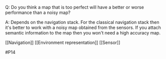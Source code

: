 Q: Do you think a map that is too perfect will have a better or worse performance than a noisy map?

A: Depends on the navigation stack. For the classical navigation stack then it's better to work with a noisy map obtained from the sensors. If you attach semantic information to the map then you won't need a high accuracy map.

[[Navigation]]
[[Environment representation]]
[[Sensor]]

#P14 